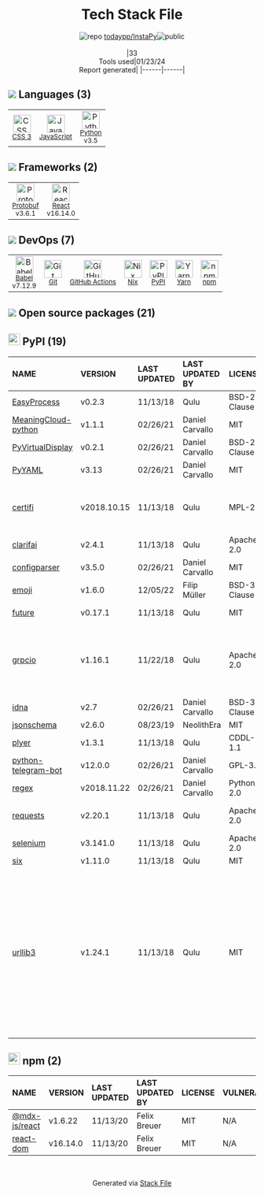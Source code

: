 <!--
&lt;--- Readme.md Snippet without images Start ---&gt;
## Tech Stack
todaypp/InstaPy is built on the following main stack:

- [Python](https://www.python.org) – Languages
- [React](https://reactjs.org/) – Javascript UI Libraries
- [JavaScript](https://developer.mozilla.org/en-US/docs/Web/JavaScript) – Languages
- [Babel](http://babeljs.io/) – JavaScript Compilers
- [Nix](http://nixos.org/nix) – Package Managers
- [Protobuf](https://developers.google.com/protocol-buffers/) – Serialization Frameworks
- [Yarn](https://yarnpkg.com/) – Front End Package Manager
- [GitHub Actions](https://github.com/features/actions) – Continuous Integration

Full tech stack [here](/techstack.md)

&lt;--- Readme.md Snippet without images End ---&gt;

&lt;--- Readme.md Snippet with images Start ---&gt;
## Tech Stack
todaypp/InstaPy is built on the following main stack:

- <img width='25' height='25' src='https://img.stackshare.io/service/993/pUBY5pVj.png' alt='Python'/> [Python](https://www.python.org) – Languages
- <img width='25' height='25' src='https://img.stackshare.io/service/1020/OYIaJ1KK.png' alt='React'/> [React](https://reactjs.org/) – Javascript UI Libraries
- <img width='25' height='25' src='https://img.stackshare.io/service/1209/javascript.jpeg' alt='JavaScript'/> [JavaScript](https://developer.mozilla.org/en-US/docs/Web/JavaScript) – Languages
- <img width='25' height='25' src='https://img.stackshare.io/service/2739/-1wfGjNw.png' alt='Babel'/> [Babel](http://babeljs.io/) – JavaScript Compilers
- <img width='25' height='25' src='https://img.stackshare.io/service/4348/ET9J1uY-_400x400.png' alt='Nix'/> [Nix](http://nixos.org/nix) – Package Managers
- <img width='25' height='25' src='https://img.stackshare.io/service/4393/ma2jqJKH_400x400.png' alt='Protobuf'/> [Protobuf](https://developers.google.com/protocol-buffers/) – Serialization Frameworks
- <img width='25' height='25' src='https://img.stackshare.io/service/5848/44mC-kJ3.jpg' alt='Yarn'/> [Yarn](https://yarnpkg.com/) – Front End Package Manager
- <img width='25' height='25' src='https://img.stackshare.io/service/11563/actions.png' alt='GitHub Actions'/> [GitHub Actions](https://github.com/features/actions) – Continuous Integration

Full tech stack [here](/techstack.md)

&lt;--- Readme.md Snippet with images End ---&gt;
-->
<div align="center">

# Tech Stack File
![](https://img.stackshare.io/repo.svg "repo") [todaypp/InstaPy](https://github.com/todaypp/InstaPy)![](https://img.stackshare.io/public_badge.svg "public")
<br/><br/>
|33<br/>Tools used|01/23/24 <br/>Report generated|
|------|------|
</div>

## <img src='https://img.stackshare.io/languages.svg'/> Languages (3)
<table><tr>
  <td align='center'>
  <img width='36' height='36' src='https://img.stackshare.io/service/6727/css.png' alt='CSS 3'>
  <br>
  <sub><a href="https://developer.mozilla.org/en-US/docs/Web/CSS/CSS3">CSS 3</a></sub>
  <br>
  <sub></sub>
</td>

<td align='center'>
  <img width='36' height='36' src='https://img.stackshare.io/service/1209/javascript.jpeg' alt='JavaScript'>
  <br>
  <sub><a href="https://developer.mozilla.org/en-US/docs/Web/JavaScript">JavaScript</a></sub>
  <br>
  <sub></sub>
</td>

<td align='center'>
  <img width='36' height='36' src='https://img.stackshare.io/service/993/pUBY5pVj.png' alt='Python'>
  <br>
  <sub><a href="https://www.python.org">Python</a></sub>
  <br>
  <sub>v3.5</sub>
</td>

</tr>
</table>

## <img src='https://img.stackshare.io/frameworks.svg'/> Frameworks (2)
<table><tr>
  <td align='center'>
  <img width='36' height='36' src='https://img.stackshare.io/service/4393/ma2jqJKH_400x400.png' alt='Protobuf'>
  <br>
  <sub><a href="https://developers.google.com/protocol-buffers/">Protobuf</a></sub>
  <br>
  <sub>v3.6.1</sub>
</td>

<td align='center'>
  <img width='36' height='36' src='https://img.stackshare.io/service/1020/OYIaJ1KK.png' alt='React'>
  <br>
  <sub><a href="https://reactjs.org/">React</a></sub>
  <br>
  <sub>v16.14.0</sub>
</td>

</tr>
</table>

## <img src='https://img.stackshare.io/devops.svg'/> DevOps (7)
<table><tr>
  <td align='center'>
  <img width='36' height='36' src='https://img.stackshare.io/service/2739/-1wfGjNw.png' alt='Babel'>
  <br>
  <sub><a href="http://babeljs.io/">Babel</a></sub>
  <br>
  <sub>v7.12.9</sub>
</td>

<td align='center'>
  <img width='36' height='36' src='https://img.stackshare.io/service/1046/git.png' alt='Git'>
  <br>
  <sub><a href="http://git-scm.com/">Git</a></sub>
  <br>
  <sub></sub>
</td>

<td align='center'>
  <img width='36' height='36' src='https://img.stackshare.io/service/11563/actions.png' alt='GitHub Actions'>
  <br>
  <sub><a href="https://github.com/features/actions">GitHub Actions</a></sub>
  <br>
  <sub></sub>
</td>

<td align='center'>
  <img width='36' height='36' src='https://img.stackshare.io/service/4348/ET9J1uY-_400x400.png' alt='Nix'>
  <br>
  <sub><a href="http://nixos.org/nix">Nix</a></sub>
  <br>
  <sub></sub>
</td>

<td align='center'>
  <img width='36' height='36' src='https://img.stackshare.io/service/12572/-RIWgodF_400x400.jpg' alt='PyPI'>
  <br>
  <sub><a href="https://pypi.org/">PyPI</a></sub>
  <br>
  <sub></sub>
</td>

<td align='center'>
  <img width='36' height='36' src='https://img.stackshare.io/service/5848/44mC-kJ3.jpg' alt='Yarn'>
  <br>
  <sub><a href="https://yarnpkg.com/">Yarn</a></sub>
  <br>
  <sub></sub>
</td>

<td align='center'>
  <img width='36' height='36' src='https://img.stackshare.io/service/1120/lejvzrnlpb308aftn31u.png' alt='npm'>
  <br>
  <sub><a href="https://www.npmjs.com/">npm</a></sub>
  <br>
  <sub></sub>
</td>

</tr>
</table>


## <img src='https://img.stackshare.io/group.svg' /> Open source packages (21)</h2>

## <img width='24' height='24' src='https://img.stackshare.io/service/12572/-RIWgodF_400x400.jpg'/> PyPI (19)

|NAME|VERSION|LAST UPDATED|LAST UPDATED BY|LICENSE|VULNERABILITIES|
|:------|:------|:------|:------|:------|:------|
|[EasyProcess](https://pypi.org/project/EasyProcess)|v0.2.3|11/13/18|Qulu |BSD-2-Clause|N/A|
|[MeaningCloud-python](https://pypi.org/project/MeaningCloud-python)|v1.1.1|02/26/21|Daniel Carvallo |MIT|N/A|
|[PyVirtualDisplay](https://pypi.org/project/PyVirtualDisplay)|v0.2.1|02/26/21|Daniel Carvallo |BSD-2-Clause|N/A|
|[PyYAML](https://pypi.org/project/PyYAML)|v3.13|02/26/21|Daniel Carvallo |MIT|[CVE-2020-14343](https://github.com/advisories/GHSA-8q59-q68h-6hv4) (Critical)|
|[certifi](https://pypi.org/project/certifi)|v2018.10.15|11/13/18|Qulu |MPL-2.0|[CVE-2023-37920](https://github.com/advisories/GHSA-xqr8-7jwr-rhp7) (High)<br/>[CVE-2022-23491](https://github.com/advisories/GHSA-43fp-rhv2-5gv8) (Moderate)|
|[clarifai](https://pypi.org/project/clarifai)|v2.4.1|11/13/18|Qulu |Apache-2.0|N/A|
|[configparser](https://pypi.org/project/configparser)|v3.5.0|02/26/21|Daniel Carvallo |MIT|N/A|
|[emoji](https://pypi.org/project/emoji)|v1.6.0|12/05/22|Filip Müller |BSD-3-Clause|N/A|
|[future](https://pypi.org/project/future)|v0.17.1|11/13/18|Qulu |MIT|[CVE-2022-40899](https://github.com/advisories/GHSA-v3c5-jqr6-7qm8) (High)|
|[grpcio](https://pypi.org/project/grpcio)|v1.16.1|11/22/18|Qulu |Apache-2.0|[CVE-2023-1428](https://github.com/advisories/GHSA-6628-q6j9-w8vg) (High)<br/>[CVE-2023-32731](https://github.com/advisories/GHSA-cfgp-2977-2fmm) (High)<br/>[CVE-2023-32732](https://github.com/advisories/GHSA-9hxf-ppjv-w6rq) (Moderate)|
|[idna](https://pypi.org/project/idna)|v2.7|02/26/21|Daniel Carvallo |BSD-3-Clause|N/A|
|[jsonschema](https://pypi.org/project/jsonschema)|v2.6.0|08/23/19|NeolithEra |MIT|N/A|
|[plyer](https://pypi.org/project/plyer)|v1.3.1|11/13/18|Qulu |CDDL-1.1|N/A|
|[python-telegram-bot](https://pypi.org/project/python-telegram-bot)|v12.0.0|02/26/21|Daniel Carvallo |GPL-3.0|N/A|
|[regex](https://pypi.org/project/regex)|v2018.11.22|02/26/21|Daniel Carvallo |Python-2.0|N/A|
|[requests](https://pypi.org/project/requests)|v2.20.1|11/13/18|Qulu |Apache-2.0|[CVE-2023-32681](https://github.com/advisories/GHSA-j8r2-6x86-q33q) (Moderate)|
|[selenium](https://pypi.org/project/selenium)|v3.141.0|11/13/18|Qulu |Apache-2.0|N/A|
|[six](https://pypi.org/project/six)|v1.11.0|11/13/18|Qulu |MIT|N/A|
|[urllib3](https://pypi.org/project/urllib3)|v1.24.1|11/13/18|Qulu |MIT|[CVE-2019-11324](https://github.com/advisories/GHSA-mh33-7rrq-662w) (High)<br/>[CVE-2019-11236](https://github.com/advisories/GHSA-r64q-w8jr-g9qp) (Moderate)<br/>[CVE-2023-45803](https://github.com/advisories/GHSA-g4mx-q9vg-27p4) (Moderate)<br/>[CVE-2018-25091](https://github.com/advisories/GHSA-gwvm-45gx-3cf8) (Moderate)<br/>[CVE-2023-43804](https://github.com/advisories/GHSA-v845-jxx5-vc9f) (Moderate)<br/>[CVE-2020-26137](https://github.com/advisories/GHSA-wqvq-5m8c-6g24) (Moderate)|


## <img width='24' height='24' src='https://img.stackshare.io/service/1120/lejvzrnlpb308aftn31u.png'/> npm (2)

|NAME|VERSION|LAST UPDATED|LAST UPDATED BY|LICENSE|VULNERABILITIES|
|:------|:------|:------|:------|:------|:------|
|[@mdx-js/react](https://www.npmjs.com/@mdx-js/react)|v1.6.22|11/13/20|Felix Breuer |MIT|N/A|
|[react-dom](https://www.npmjs.com/react-dom)|v16.14.0|11/13/20|Felix Breuer |MIT|N/A|

<br/>
<div align='center'>

Generated via [Stack File](https://github.com/marketplace/stack-file)
